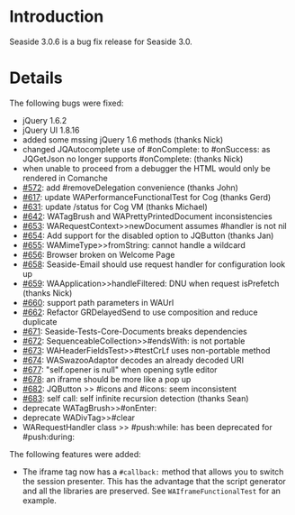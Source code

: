 # Introduction #
Seaside 3.0.6 is a bug fix release for Seaside 3.0.


# Details #

The following bugs were fixed:
  * jQuery 1.6.2
  * jQuery UI 1.8.16
  * added some mssing jQuery 1.6 methods (thanks Nick)
  * changed JQAutocomplete use of #onComplete: to #onSuccess: as JQGetJson no longer supports #onComplete: (thanks Nick)
  * when unable to proceed from a debugger the HTML would only be rendered in Comanche
  * [#572](https://github.com/SeasideSt/Seaside/issues/572): add #removeDelegation convenience (thanks John)
  * [#617](https://github.com/SeasideSt/Seaside/issues/617): update WAPerformanceFunctionalTest for Cog (thanks Gerd)
  * [#631](https://github.com/SeasideSt/Seaside/issues/631): update /status for Cog VM (thanks Michael)
  * [#642](https://github.com/SeasideSt/Seaside/issues/642): WATagBrush and WAPrettyPrintedDocument inconsistencies
  * [#653](https://github.com/SeasideSt/Seaside/issues/653): WARequestContext>>newDocument assumes #handler is not nil
  * [#654](https://github.com/SeasideSt/Seaside/issues/654): Add support for the disabled option to JQButton (thanks Jan)
  * [#655](https://github.com/SeasideSt/Seaside/issues/655): WAMimeType>>fromString: cannot handle a wildcard
  * [#656](https://github.com/SeasideSt/Seaside/issues/656): Browser broken on Welcome Page
  * [#658](https://github.com/SeasideSt/Seaside/issues/658): Seaside-Email should use request handler for configuration look up
  * [#659](https://github.com/SeasideSt/Seaside/issues/659): WAApplication>>handleFiltered: DNU when request isPrefetch (thanks Nick)
  * [#660](https://github.com/SeasideSt/Seaside/issues/660): support path parameters in WAUrl
  * [#662](https://github.com/SeasideSt/Seaside/issues/662): Refactor GRDelayedSend to use composition and reduce duplicate
  * [#671](https://github.com/SeasideSt/Seaside/issues/671): Seaside-Tests-Core-Documents breaks dependencies
  * [#672](https://github.com/SeasideSt/Seaside/issues/672): SequenceableCollection>>#endsWith: is not portable
  * [#673](https://github.com/SeasideSt/Seaside/issues/673): WAHeaderFieldsTest>>#testCrLf uses non-portable method
  * [#674](https://github.com/SeasideSt/Seaside/issues/674): WASwazooAdaptor decodes an already decoded URI
  * [#677](https://github.com/SeasideSt/Seaside/issues/677): "self.opener is null" when opening sytle editor
  * [#678](https://github.com/SeasideSt/Seaside/issues/678): an iframe should be more like a pop up
  * [#682](https://github.com/SeasideSt/Seaside/issues/682): JQButton >> #icons and #icons: seem inconsistent
  * [#683](https://github.com/SeasideSt/Seaside/issues/683): self call: self infinite recursion detection (thanks Sean)
  * deprecate WATagBrush>>#onEnter:
  * deprecate WADivTag>>#clear
  * WARequestHandler class >> #push:while: has been deprecated for #push:during:

The following features were added:
  * The iframe tag now has a `#callback:` method that allows you to switch the session presenter. This has the advantage that the script generator and all the libraries are preserved. See `WAIframeFunctionalTest` for an example.
